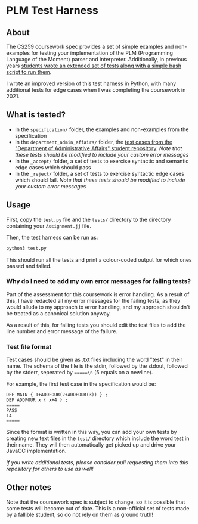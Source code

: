 # PLM Test Harness

## About

The CS259 coursework spec provides a set of simple examples
and non-examples for testing your implementation of the PLM
(Programming Language of the Moment) parser and interpreter.
Additionally, in previous years
[students wrote an extended set of tests along with a simple bash script to run them](https://github.com/Department-of-Administrative-Affairs/CS259-tests).

I wrote an improved version of this test harness in Python,
with many additional tests for edge cases when I was completing
the coursework in 2021.

## What is tested?

- In the `specification/` folder, the examples and non-examples from the specification
- In the `department_admin_affairs/` folder, the [test cases from the "Department of Administrative Affairs" student repository](https://github.com/Department-of-Administrative-Affairs/CS259-tests/tree/master/testprograms). *Note that these tests should be modified to include your custom error messages*
- In the `_accept/` folder, a set of tests to exercise syntactic and semantic edge cases which should pass
- In the `_reject/` folder, a set of tests to exercise syntactic edge cases which should fail. *Note that these tests should be modified to include your custom error messages*

## Usage

First, copy the `test.py` file and the `tests/` directory to the directory
containing your `Assignment.jj` file.

Then, the test harness can be run as:

```bash
python3 test.py
```

This should run all the tests and print a colour-coded output for which
ones passed and failed.

### Why do I need to add my own error messages for failing tests?

Part of the assessment for this coursework is error handling. As a result
of this, I have redacted all my error messages for the failing tests, as
they would allude to my approach to error handling, and my approach
shouldn't be treated as a canonical solution anyway.

As a result of this, for failing tests you should edit the test files
to add the line number and error message of the failure.

### Test file format

Test cases should be given as .txt files including the word "test" in
their name. The schema of the file is the stdin, followed by the stdout,
followed by the stderr, seperated by `=====\n` (5 equals on a newline).

For example, the first test case in the specification would be:

```test
DEF MAIN { 1+ADDFOUR(2+ADDFOUR(3)) } ;
DEF ADDFOUR x { x+4 } ;
=====
PASS
14
=====
```

Since the format is written in this way, you can add your own tests by creating
new text files in the `test/` directory which include the word test in their
name. They will then automatically get picked up and drive your JavaCC implementation.

*If you write additional tests, please consider pull requesting them into this
repository for others to use as well!*

## Other notes

Note that the coursework spec is subject to change, so it
is possible that some tests will become out of date. This
is a non-official set of tests made by a fallible student,
so do not rely on them as ground truth!

